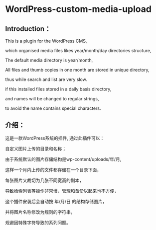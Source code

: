 # WordPress-custom-media-upload

## Introduction：
This is a plugin for the WordPress CMS,

which organised media files likes year/month/day directories structure,

The default media directory is year/month,

All files and thumb copies in one month are stored in unique directory, 

thus while search and list are very slow.

if this installed files stored in a daily basis directory,

and names will be changed to regular strings,

to avoid the name contains special characters.


## 介绍：

这是一款WordPress系统的插件, 通过此插件可以：

自定义图片上传的目录和名称；

由于系统默认的图片存储结构是wp-content/uploads/年/月,

这样一个月内上传的文件都存储在一个目录下面，

每张图片又裁切为几张不同宽高的副本，

导致检索列表等操作非常慢，管理和备份以起来也不方便，

这个插件安装后会自动按 年/月/日 的结构存储图片，

并将图片名称修改为规则的字符串，

规避因特殊字符导致的系列问题。
